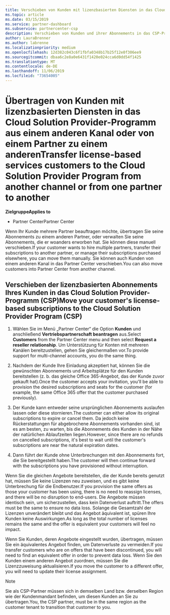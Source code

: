 ```yaml
---
title: Verschieben von Kunden mit lizenzbasierten Diensten in das Cloud Solution Provider-Programm im Partner Center | Partner Center
ms.topic: article
ms.date: 03/15/2019
ms.service: partner-dashboard
ms.subservice: partnercenter-csp
description: Verschieben von Kunden und ihrer Abonnements in das CSP-Programm aus einem anderen Kanal oder von einem anderen Partner
author: LauraBrenner
ms.author: labrenne
ms.localizationpriority: medium
ms.openlocfilehash: 12d382c043c6f1fbfa0348b17b25f12e0f306ee9
ms.sourcegitcommit: dbaa6c2e8a0e6431f1420e024cca6d0dd54f1425
ms.translationtype: MT
ms.contentlocale: de-DE
ms.lasthandoff: 11/06/2019
ms.locfileid: "73654005"
---
```

# <a name="transfer-license-based-services-customers-to-the-cloud-solution-provider-program-from-another-channel-or-from-one-partner-to-another"></a><span data-ttu-id="30357-103">Übertragen von Kunden mit lizenzbasierten Diensten in das Cloud Solution Provider-Programm aus einem anderen Kanal oder von einem Partner zu einem anderen</span><span class="sxs-lookup"><span data-stu-id="30357-103">Transfer license-based services customers to the Cloud Solution Provider Program from another channel or from one partner to another</span></span>

<span data-ttu-id="30357-104">**Zielgruppe**</span><span class="sxs-lookup"><span data-stu-id="30357-104">**Applies to**</span></span>

-  <span data-ttu-id="30357-105">Partner Center</span><span class="sxs-lookup"><span data-stu-id="30357-105">Partner Center</span></span>

<span data-ttu-id="30357-106">Wenn Ihr Kunde mehrere Partner beauftragen möchte, übertragen Sie seine Abonnements zu einem anderen Partner, oder verwalten Sie seine Abonnements, die er woanders erworben hat. Sie können diese manuell verschieben.</span><span class="sxs-lookup"><span data-stu-id="30357-106">If your customer wants to hire multiple partners, transfer their subscriptions to another partner, or manage their subscriptions purchased elsewhere, you can move them manually.</span></span> <span data-ttu-id="30357-107">Sie können auch Kunden von einem anderen Kanal in das Partner Center verschieben.</span><span class="sxs-lookup"><span data-stu-id="30357-107">You can also move customers into Partner Center from another channel.</span></span>

## <a name="move-your-customers-license-based-subscriptions-to-the-cloud-solution-provider-program-csp"></a><span data-ttu-id="30357-108">Verschieben der lizenzbasierten Abonnements Ihres Kunden in das Cloud Solution Provider-Programm (CSP)</span><span class="sxs-lookup"><span data-stu-id="30357-108">Move your customer's license-based subscriptions to the Cloud Solution Provider Program (CSP)</span></span>

1. <span data-ttu-id="30357-109">Wählen Sie im Menü „Partner Center“ die Option **Kunden** und anschließend **Vertriebspartnerschaft beantragen** aus.</span><span class="sxs-lookup"><span data-stu-id="30357-109">Select **Customers** from the Partner Center menu and then select **Request a reseller relationship**.</span></span> <span data-ttu-id="30357-110">Um Unterstützung für Konten mit mehreren Kanälen bereitzustellen, gehen Sie gleichermaßen vor.</span><span class="sxs-lookup"><span data-stu-id="30357-110">To provide support for multi-channel accounts, you do the same thing.</span></span>

2.  <span data-ttu-id="30357-111">Nachdem der Kunde Ihre Einladung akzeptiert hat, können Sie die gewünschten Abonnements und Arbeitsplätze für den Kunden bereitstellen (z. b. das gleiche Office 365-Angebot, das der Kunde zuvor gekauft hat).</span><span class="sxs-lookup"><span data-stu-id="30357-111">Once the customer accepts your invitation, you'll be able to provision the desired subscriptions and seats for the customer (for example, the same Office 365 offer that the customer purchased previously).</span></span>

3. <span data-ttu-id="30357-112">Der Kunde kann entweder seine ursprünglichen Abonnements auslaufen lassen oder diese stornieren.</span><span class="sxs-lookup"><span data-stu-id="30357-112">The customer can either allow its original subscriptions to expire or cancel them.</span></span> <span data-ttu-id="30357-113">Da jedoch keine Rückerstattungen für abgebrochene Abonnements vorhanden sind, ist es am besten, zu warten, bis die Abonnements des Kunden in der Nähe der natürlichen Ablaufzeiten liegen.</span><span class="sxs-lookup"><span data-stu-id="30357-113">However, since there are no refunds on cancelled subscriptions, it's best to wait until the customer's subscriptions are near the natural expiration dates.</span></span>

4. <span data-ttu-id="30357-114">Dann führt der Kunde ohne Unterbrechungen mit den Abonnements fort, die Sie bereitgestellt haben.</span><span class="sxs-lookup"><span data-stu-id="30357-114">The customer will then continue forward with the subscriptions you have provisioned without interruption.</span></span>


<span data-ttu-id="30357-115">Wenn Sie die gleichen Angebote bereitstellen, die der Kunde bereits genutzt hat, müssen Sie keine Lizenzen neu zuweisen, und es gibt keine Unterbrechung für die Endbenutzer.</span><span class="sxs-lookup"><span data-stu-id="30357-115">If you provision the same offers as those your customer has been using, there is no need to reassign licenses, and there will be no disruption to end-users.</span></span> <span data-ttu-id="30357-116">Die Angebote müssen identisch sein, um sicherzustellen, dass kein Datenverlust auftritt.</span><span class="sxs-lookup"><span data-stu-id="30357-116">The offers must be the same to ensure no data loss.</span></span> <span data-ttu-id="30357-117">Solange die Gesamtzahl der Lizenzen unverändert bleibt und das Angebot äquivalent ist, spüren Ihre Kunden keine Auswirkungen.</span><span class="sxs-lookup"><span data-stu-id="30357-117">As long as the total number of licenses remains the same and the offer is equivalent your customers will feel no impact.</span></span>

<span data-ttu-id="30357-118">Wenn Sie Kunden, deren Angebote eingestellt wurden, übertragen, müssen Sie ein äquivalentes Angebot finden, um Datenverluste zu vermeiden.</span><span class="sxs-lookup"><span data-stu-id="30357-118">If you transfer customers who are on offers that have been discontinued, you will need to find an equivalent offer in order to prevent data loss.</span></span> <span data-ttu-id="30357-119">Wenn Sie den Kunden einem anderen Angebot zuordnen, müssen Sie die Lizenzzuweisung aktualisieren.</span><span class="sxs-lookup"><span data-stu-id="30357-119">If you move the customer to a different offer, you will need to update their license assignment.</span></span>

>[!NOTE]
><span data-ttu-id="30357-120">Sie als CSP-Partner müssen sich in demselben Land bzw. derselben Region wie der Kundenmandant befinden, um diesen Kunden an Sie zu übertragen.</span><span class="sxs-lookup"><span data-stu-id="30357-120">You, the CSP partner, must be in the same region as the customer tenant to transition that customer to you.</span></span> 



